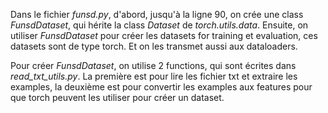 Dans le fichier *funsd.py*, d'abord, jusqu'à la ligne 90, on crée une class *FunsdDataset*, qui hérite la class *Dataset* de *torch.utils.data*. Ensuite, on utiliser *FunsdDataset* pour créer les datasets for training et evaluation, ces datasets sont de type torch. Et on les transmet aussi aux dataloaders.

Pour créer *FunsdDataset*, on utilise 2 functions, qui sont écrites dans *read_txt_utils.py*. La première est pour lire les fichier txt et extraire les examples, la deuxième est pour convertir les examples aux features pour que torch peuvent les utiliser pour créer un dataset.